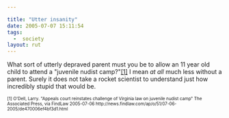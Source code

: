 ```yaml
---

title: "Utter insanity"
date: 2005-07-07 15:11:54
tags:
  -  society
layout: rut
---
```


<p>What sort of utterly depraved parent must you be to allow an 11 year old child to attend a "juvenile nudist camp?"<a href="http://news.findlaw.com/ap/o/51/07-06-2005/de470006ef4bf3d1.html">[1]</a> I mean <em>at all</em> much less without a parent.  Surely it does not take a rocket scientist to understand just how incredibly stupid that would be.</p>  <font size="-2"> [1] O'Dell, Larry.  "Appeals court reinstates challenge of Virginia law on juvenile nudist camp" The Associated Press, via FindLaw 2005-07-06 http://news.findlaw.com/ap/o/51/07-06-2005/de470006ef4bf3d1.html </font>


